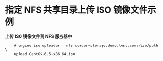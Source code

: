 # 指定 NFS 共享目录上传 ISO 镜像文件示例

**上传 ISO 镜像文件到 NFS 服务器中**

```
    # engine-iso-uploader --nfs-server=storage.demo.test.com:/iso/path \
    upload CentOS-6.5-x86_64.iso
```
